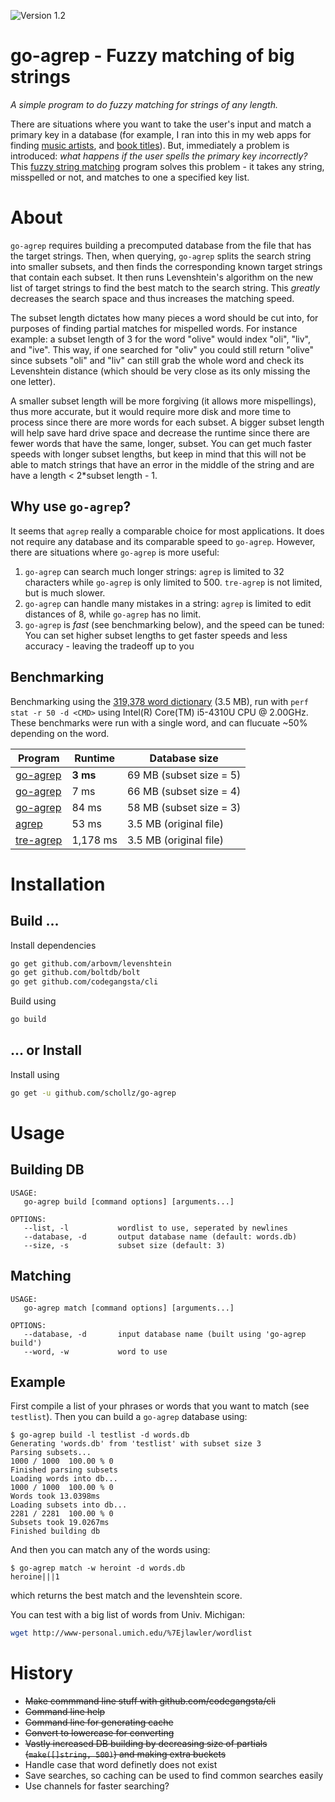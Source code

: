 ![Version 1.2](https://img.shields.io/badge/version-1.2-brightgreen.svg?version=flat-square)

# go-agrep - Fuzzy matching of big strings
_A simple program to do fuzzy matching for strings of any length._

<!-- ![Big Fuzz Mascot](http://ecx.images-amazon.com/images/I/417W-2NwzpL._SX355_.jpg)
 -->

There are situations where you want to take the user's input and match a primary key in a database (for example, I ran into this in my web apps for finding [music artists](http://www.musicsuggestions.ninja/), and [book titles](http://booksuggestions.ninja/)). But, immediately a problem is introduced: _what happens if the user spells the primary key incorrectly?_ This [fuzzy string matching](https://en.wikipedia.org/wiki/Approximate_string_matching) program solves this problem - it takes any string, misspelled or not, and matches to one a specified key list.

# About

`go-agrep` requires building a precomputed database from the file that has the target strings. Then, when querying, `go-agrep` splits the search string into smaller subsets, and then finds the corresponding known target strings that contain each subset. It then runs Levenshtein's algorithm on the new list of target strings to find the best match to the search string. This _greatly_ decreases the search space and thus increases the matching speed.

The subset length dictates how many pieces a word should be cut into, for purposes of finding partial matches for mispelled words. For instance example: a subset length of 3 for the word "olive" would index "oli", "liv", and "ive". This way, if one searched for "oliv" you could still return "olive" since subsets "oli" and "liv" can still grab the whole word and check its Levenshtein distance (which should be very close as its only missing the one letter).

A smaller subset length will be more forgiving (it allows more mispellings), thus more accurate, but it would require more disk and more time to process since there are more words for each subset. A bigger subset length will help save hard drive space and decrease the runtime since there are fewer words that have the same, longer, subset. You can get much faster speeds with longer subset lengths, but keep in mind that this will not be able to match strings that have an error in the middle of the string and are have a length < 2*subset length - 1.

## Why use `go-agrep`?
It seems that `agrep` really a comparable choice for most applications. It does not require any database and its comparable speed to `go-agrep`. However, there are situations where `go-agrep` is more useful:

1. `go-agrep` can search much longer strings: `agrep` is limited to 32 characters while `go-agrep` is only limited to 500. `tre-agrep` is not limited, but is much slower.
2. `go-agrep` can handle many mistakes in a string: `agrep` is limited to edit distances of 8, while `go-agrep` has no limit.
3. `go-agrep` is *fast* (see benchmarking below), and the speed can be tuned: You can set higher subset lengths to get faster speeds and less accuracy - leaving the tradeoff up to you

## Benchmarking
Benchmarking using the [319,378 word dictionary](http://www.md5this.com/tools/wordlists.html) (3.5 MB), run with `perf stat -r 50 -d <CMD>` using Intel(R) Core(TM) i5-4310U CPU @ 2.00GHz. These benchmarks were run with a single word, and can flucuate ~50% depending on the word.

Program                                             | Runtime  | Database size
--------------------------------------------------- | -------- | -----------------------
[go-agrep](https://github.com/schollz/go-agrep/tree/master) | **3 ms**     | 69 MB (subset size = 5)
[go-agrep](https://github.com/schollz/go-agrep/tree/master) | 7 ms     | 66 MB (subset size = 4)
[go-agrep](https://github.com/schollz/go-agrep/tree/master) | 84 ms    | 58 MB (subset size = 3)
[agrep](https://github.com/Wikinaut/agrep)          | 53 ms    | 3.5 MB (original file)
[tre-agrep](http://laurikari.net/tre/download/)     | 1,178 ms | 3.5 MB (original file)



# Installation

## Build ...
Install dependencies

```bash
go get github.com/arbovm/levenshtein
go get github.com/boltdb/bolt
go get github.com/codegangsta/cli
```

Build using

```bash
go build
```

## ... or Install
Install using

```bash
go get -u github.com/schollz/go-agrep
```

# Usage

## Building DB

```
USAGE:
   go-agrep build [command options] [arguments...]

OPTIONS:
   --list, -l           wordlist to use, seperated by newlines
   --database, -d       output database name (default: words.db)
   --size, -s           subset size (default: 3)
```

## Matching

```
USAGE:
   go-agrep match [command options] [arguments...]

OPTIONS:
   --database, -d       input database name (built using 'go-agrep build')
   --word, -w           word to use
```

## Example
First compile a list of your phrases or words that you want to match (see `testlist`). Then you can build a `go-agrep` database using:

```
$ go-agrep build -l testlist -d words.db
Generating 'words.db' from 'testlist' with subset size 3
Parsing subsets...
1000 / 1000  100.00 % 0
Finished parsing subsets
Loading words into db...
1000 / 1000  100.00 % 0
Words took 13.0398ms
Loading subsets into db...
2281 / 2281  100.00 % 0
Subsets took 19.0267ms
Finished building db
```

And then you can match any of the words using:

```
$ go-agrep match -w heroint -d words.db
heroine|||1
```

which returns the best match and the levenshtein score.

You can test with a big list of words from Univ. Michigan:

```bash
wget http://www-personal.umich.edu/%7Ejlawler/wordlist
```

# History
- ~~Make commmand line stuff with github.com/codegangsta/cli~~
- ~~Command line help~~
- ~~Command line for generating cache~~
- ~~Convert to lowercase for converting~~
- ~~Vastly increased DB building by decreasing size of partials (`make([]string, 500)`) and making extra buckets~~
- Handle case that word definetly does not exist
- Save searches, so caching can be used to find common searches easily
- Use channels for faster searching?


